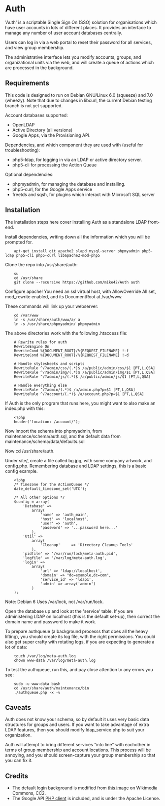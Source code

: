 Auth
====
'Auth' is a scriptable Single Sign On (SSO) solution for organisations which have user accounts in lots of different places. It provides an interface to manage any number of user account databases centrally.

Users can log in via a web portal to reset their password for all services, and view group membership.

The administrative interface lets you modify accounts, groups, and organizational units via the web, and will create a queue of actions which are processed in the background.

Requirements
------------
This code is designed to run on Debian GNU/Linux 6.0 (squeeze) and 7.0 (wheezy). Note that due to changes in libcurl, the current Debian testing branch is not yet supported.

Account databases supported:

- OpenLDAP
- Active Directory (all versions)
- Google Apps, via the Provisioning API.

Dependencies, and which component they are used with (useful for troubleshooting):
- php5-ldap, for logging in via an LDAP or active directory server.
- php5-cli for processing the Action Queue

Optional dependencies:
- phpmyadmin, for managing the database and installing.
- php5-curl, for the Google Apps service
- freetds and sqsh, for plugins which interact with Microsoft SQL server

Installation
------------
The installation steps here cover installing Auth as a standalone LDAP front-end.

Install dependencies, writing down all the information which you will be prompted for.

        apt-get install git apache2 slapd mysql-server phpmyadmin php5-ldap php5-cli php5-curl libapache2-mod-php5

Clone the repo into /usr/share/auth:

        su
        cd /usr/share
        git clone --recursive https://github.com/mike42/Auth auth

Configure apache! You need an ssl virtual host, with AllowOverride All set, mod_rewrite enabled, and its DocumentRoot at /var/www.

These commands will link up your webserver:

        cd /var/www
        ln -s /usr/share/auth/www/a/ a
        ln -s /usr/share/phpmyadmin/ phpmyadmin

The above directories work with the following .htaccess file:

        # Rewrite rules for auth
        RewriteEngine On
        RewriteCond %{DOCUMENT_ROOT}/%{REQUEST_FILENAME} !-f
        RewriteCond %{DOCUMENT_ROOT}/%{REQUEST_FILENAME} !-d

        # Handle stylesheets and scripts
        RewriteRule ^/?admin/css/(.*)$ /a/public/admin/css/$1 [PT,L,QSA]
        RewriteRule ^/?admin/img/(.*)$ /a/public/admin/img/$1 [PT,L,QSA]
        RewriteRule ^/?admin/js/(.*)$ /a/public/admin/js/$1 [PT,L,QSA]

        # Handle everything else
        RewriteRule ^/?admin/(.*)$ /a/admin.php?p=$1 [PT,L,QSA]
        RewriteRule ^/?account/(.*)$ /a/account.php?p=$1 [PT,L,QSA]

If Auth is the only program that runs here, you might want to also make an index.php with this:

        <?php
        header('location: /account/');

Now import the schema into phpmyadmin, from maintenance/schema/auth.sql, and the default data from maintenance/schema/data/defaults.sql

Now cd /usr/share/auth.

Under site/, create a file called bg.jpg, with some company artwork, and config.php. Remembering database and LDAP settings, this is a basic config example.

        <?php
        /* Timezone for the ActionQueue */
        date_default_timezone_set('UTC');

        /* All other options */
        $config = array(
	        'Database' =>
		        array(
			        'name' => 'auth_main',
			        'host' => 'localhost',
			        'user' => 'auth',
			        'password' => '...password here...'
		        ),
	        'Util' =>
		        array(
			        'Cleanup'     => 'Directory Cleanup Tools'
		        ),
	        'pidfile' => '/var/run/lock/meta-auth.pid',
	        'logfile' => '/var/log/meta-auth.log',
	        'login' =>
		        array(
			        'url' => 'ldap://localhost',
			        'domain' => "dc=example,dc=com",
         			'service_id' => 'ldap1',
			        'admin' => array('admin')
		        )
        );

Note: Debian 6 Uses /var/lock, not /var/run/lock.

Open the database up and look at the 'service' table. If you are administering LDAP on localhost (this is the default set-up), then correct the domain name and password to make it work. 

To prepare authqueue (a background processs that does all the heavy lifting), you should create its log file, with the right permissions. You could also get super crafty with rotating logs, if you are expecting to generate a lot of data:
	
        touch /var/log/meta-auth.log
        chown www-data /var/log/meta-auth.log

To test the authqueue, run this, and pay close attention to any errors you see:
        
        sudo -u www-data bash
        cd /usr/share/auth/maintenance/bin
        ./authqueue.php -x -v

Caveats
-------
Auth does not know your schema, so by default it uses very basic data structures for groups and users. If you want to take advantage of extra LDAP features, then you should modify ldap_service.php to suit your organization.

Auth will attempt to bring different services "into line" with eachother in terms of group membership and account locations. This process will be annoying, and you should screen-capture your group membership so that you can fix it.

Credits
-------

- The default login background is modified from [this image](http://commons.wikimedia.org/wiki/File:Great_Barrier_Reef_105_%285383117759%29.jpg) on Wikimedia Commons, CC2.
- The Google API [PHP client](https://code.google.com/p/google-api-php-client/) is included, and is under the Apache License.
